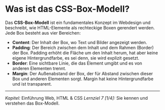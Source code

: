# Was ist das CSS-Box-Modell?

Das **CSS-Box-Modell** ist ein fundamentales Konzept im Webdesign und beschreibt, wie HTML-Elemente als rechteckige Boxen gerendert werden. Jede Box besteht aus vier Bereichen:
  - **Content**: Der Inhalt der Box, wo Text und Bilder angezeigt werden.
  - **Padding**: Der Bereich zwischen dem Inhalt und dem Rahmen (Border) der Box. Padding erhöht die Fläche um den Inhalt herum, hat aber keine eigene Hintergrundfarbe, es sei denn, sie wird explizit gesetzt.
  - **Border**: Eine sichtbare Linie, die das Element umgibt und es von anderen Elementen trennt.
  - **Margin**: Der Außenabstand der Box, der für Abstand zwischen dieser Box und anderen Elementen sorgt. Margin hat keine Hintergrundfarbe und ist transparent.

---

_Kapitel:_ Einführung Web, HTML & CSS
_Lernziel 7 \[1/4\]:_ Sie kennen und verstehen das Box-Modell.
